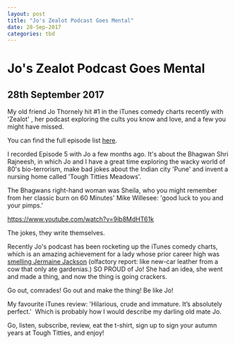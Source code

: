 ```yaml
---
layout: post
title: "Jo's Zealot Podcast Goes Mental"
date: 28-Sep-2017
categories: tbd
---
```


# Jo's Zealot Podcast Goes Mental

## 28th September 2017

My old friend Jo Thornely hit #1 in the iTunes comedy charts recently with 'Zealot' ,   her podcast exploring the cults you know and love,   and a few you might have missed.

You can find the full episode list <a href="https://itunes.apple.com/gb/podcast/zealot/id1245635983?mt=2">here</a>.

I recorded Episode 5 with Jo a few months ago. It's about the Bhagwan Shri Rajneesh, in which Jo and I have a great time exploring the wacky world of 80's bio-terrorism, make bad jokes about the Indian city 'Pune' and invent a nursing home called 'Tough Titties Meadows'.

The Bhagwans right-hand woman was Sheila, who you might remember from her classic burn on 60 Minutes' Mike Willesee: 'good luck to you and your pimps.'

https://www.youtube.com/watch?v=9ib8MdHT61k

The jokes, they write themselves.

Recently Jo's podcast has been rocketing up the iTunes comedy charts, which is an amazing achievement for a lady whose prior career high was <a href="http://mogantosh.com/interesting-people-jo-thornely/">smelling Jermaine Jackson</a> (olfactory report: like new-car leather from a cow that only ate gardenias.) SO PROUD of Jo! She had an idea, she went and made a thing, and now the thing is going crackers.

Go out, comrades! Go out and make the thing! Be like Jo!

My favourite iTunes review: 'Hilarious, crude and immature. It’s absolutely perfect.'  Which is probably how I would describe my darling old mate Jo.

Go, listen, subscribe, review, eat the t-shirt, sign up to sign your autumn years at Tough Titties, and enjoy!

 
